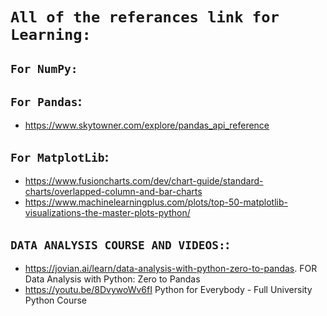 # `All of the referances link for Learning:`
## `For NumPy:`


## `For Pandas`:
- https://www.skytowner.com/explore/pandas_api_reference


## `For MatplotLib`:
- https://www.fusioncharts.com/dev/chart-guide/standard-charts/overlapped-column-and-bar-charts
- https://www.machinelearningplus.com/plots/top-50-matplotlib-visualizations-the-master-plots-python/

## `DATA ANALYSIS COURSE AND VIDEOS:`:
- https://jovian.ai/learn/data-analysis-with-python-zero-to-pandas.       FOR Data Analysis with Python: Zero to Pandas
- https://youtu.be/8DvywoWv6fI    Python for Everybody - Full University Python Course


